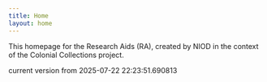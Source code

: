 ```yaml
---
title: Home
layout: home
---
```


This homepage for the Research Aids (RA), created by NIOD in the context of the Colonial Collections project. 


current version from 2025-07-22 22:23:51.690813